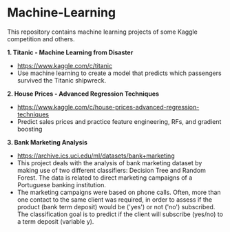 # Machine-Learning
This repository contains machine learning projects of some Kaggle competition and others.

**1. Titanic - Machine Learning from Disaster**
- https://www.kaggle.com/c/titanic
- Use machine learning to create a model that predicts which passengers survived the Titanic shipwreck.

**2. House Prices - Advanced Regression Techniques**
- https://www.kaggle.com/c/house-prices-advanced-regression-techniques
- Predict sales prices and practice feature engineering, RFs, and gradient boosting

**3. Bank Marketing Analysis**
- https://archive.ics.uci.edu/ml/datasets/bank+marketing
- This project deals with the analysis of bank marketing dataset by making use of two different classifiers: Decision Tree and Random Forest. The data is related to direct marketing campaigns of a Portuguese banking institution. 
- The marketing campaigns were based on phone calls. Often, more than one contact to the same client was required, in order to assess if the product (bank term deposit) would be ('yes') or not ('no') subscribed. The classification goal is to predict if the client will subscribe (yes/no) to a term deposit (variable y).

